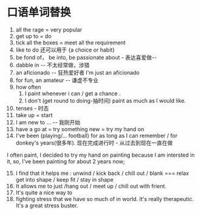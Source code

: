 # 口语单词替换

1. all the rage = very popular
2. get up to = do
3. tick all the boxes = meet all the requirement
4. like to do 还可以用于 {a choice or habit}
5. be fond of， be into, be passionate about - 表达喜爱做--
6. dabble in -- 不太经常做，涉猎
7. an aficionado -- 狂热爱好者 I'm just an aficionado
8. for fun, an amateur -- 谦虚不专业
9. how often
    1. I paint whenever i can / get a chance . 
    2. I don't (get round to doing-抽时间) paint as much as I would like.
10. tenses - 时态
11. take up = start
12. I am new to ... -- 我刚开始
13. have a go at = try something new = try my hand on
14. I've been (playing/... football) for as long as I can remember /  for donkey's years(很多年). 
    现在完成进行时 - 从过去到现在一直在做 

I often paint, I decided to try my hand on painting because I am intersted  in it, so, I've been painting for about 2 years now;

15. I find that it helps me : unwind / kick back / chill out / blank  === relax
    get into shape / keep fit / stay in shape
16. It allows me to just /hang out / meet up / chill out with frient.
17. It's quite a nice way to 
18. fighting stress that we have so much of in world.
   It's really therapeutic. 
   It's a great stress buster. 